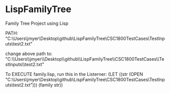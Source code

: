 # LispFamilyTree
Family Tree Project using Lisp

PATH:
"C:\Users\jmyer\Desktop\github\LispFamilyTree\CSC1800TestCases\TestInputs\test2.txt"

change above path to:
"C:\\\Users\\\jmyer\\\Desktop\\\github\\\LispFamilyTree\\\CSC1800TestCases\\\TestInputs\\\test2.txt"

To EXECUTE family.lisp, run this in the Listerner:
(LET ((str (OPEN "C:\\Users\\jmyer\\Desktop\\github\\LispFamilyTree\\CSC1800TestCases\\TestInputs\\test2.txt")))
	(family str))
